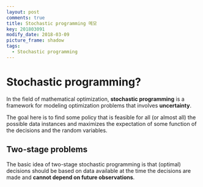 ```yaml
---
layout: post
comments: true
title: Stochastic programming 메모
key: 201803091
modify_date: 2018-03-09
picture_frame: shadow
tags:
  - Stochastic programming
---
```

# Stochastic programming?
In the field of mathematical optimization, **stochastic programming**
is a framework for modeling optimization problems that involves **uncertainty**.

The goal here is to find some policy that is feasible for all
(or almost all) the possible data instances and maximizes the expectation
of some function of the decisions and the random variables.

<!--more-->

## Two-stage problems
The basic idea of two-stage stochastic programming is that (optimal)
decisions should be based on data available at the time the decisions
are made and **cannot depend on future observations**.










 






